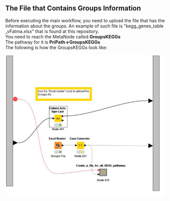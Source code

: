  ## The File that Contains Groups Information ##
Before executing the main workflow, you need to upload the file that has the information about the groups. An example of such file is "kegg_genes_table _vFatma.xlsx" that is found at this repository. <br>
You need to reach the MetaNode called **GroupsKEGGs** <br>
The pathway for it is **PriPath->GroupsKEGGs** <br>
The following is how the GroupsKEGGs look like:

![alt text](https://github.com/malikyousef/PriPath/blob/main/images/upload_groups_file.jpg?raw=true)
